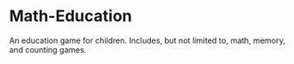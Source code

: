 # Math-Education
 An education game for children. Includes, but not limited to, math, memory, and counting games.
